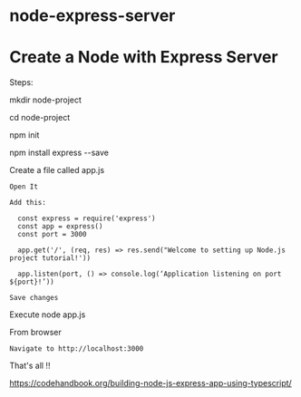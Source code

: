 # node-express-server

# Create a Node with Express Server

Steps:

  mkdir node-project 

  cd node-project

  npm init

  npm install express --save

  Create a file called app.js

    Open It

    Add this:
    
      const express = require('express')
      const app = express()
      const port = 3000

      app.get('/', (req, res) => res.send("Welcome to setting up Node.js project tutorial!'))

      app.listen(port, () => console.log(‘Application listening on port ${port}!’))

    Save changes

  Execute node app.js

  From browser

    Navigate to http://localhost:3000

That's all !!

https://codehandbook.org/building-node-js-express-app-using-typescript/
